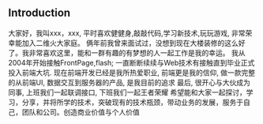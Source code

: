 ## Introduction


大家好，我叫xxx，xxx, 平时喜欢健健身,敲敲代码,学习新技术,玩玩游戏, 非常荣幸能加入二维火大家庭。
俩年前我曾来面试过，没想到现在大楼装修的这么好了。我非常喜欢这里，能和一群有趣的有梦想的人一起工作是我的幸运。
我从2004年开始接触FrontPage,flash; 一直断断续续与Web技术有接触直到毕业正式投入前端大坑. 
现在前端开发已经是我所热爱职业, 前端更是我的信仰, 做一款完整的从前端UI, 数据交互到服务器的产品, 是我目前的追求
最后, 很开心与大伙成为同事, 上班我们一起联调接口, 下班我们一起王者荣耀
希望能和大家一起探讨，学习，分享，并将所学的技术，突破现有的技术瓶颈，带动业务的发展，服务于自己，团队和公司。创造商业价值与个人价值

 

